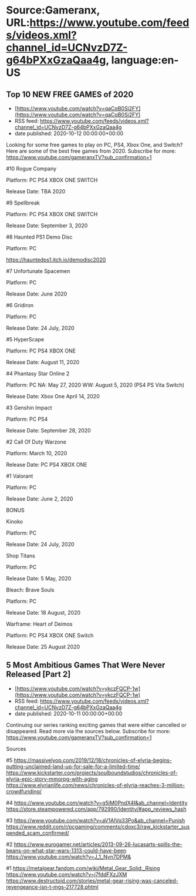 # Source:Gameranx, URL:https://www.youtube.com/feeds/videos.xml?channel_id=UCNvzD7Z-g64bPXxGzaQaa4g, language:en-US

## Top 10 NEW FREE GAMES of 2020
 - [https://www.youtube.com/watch?v=qaCqB0Si2FY](https://www.youtube.com/watch?v=qaCqB0Si2FY)
 - RSS feed: https://www.youtube.com/feeds/videos.xml?channel_id=UCNvzD7Z-g64bPXxGzaQaa4g
 - date published: 2020-10-12 00:00:00+00:00

Looking for some free games to play on PC, PS4, Xbox One, and Switch? Here are some of the best free games from 2020.
Subscribe for more: https://www.youtube.com/gameranxTV?sub_confirmation=1



#10 Rogue Company

Platform: PC PS4 XBOX ONE SWITCH

Release Date: TBA 2020



#9 Spellbreak

Platform: PC PS4 XBOX ONE SWITCH

Release Date:  September 3, 2020



#8 Haunted PS1 Demo Disc

Platform: PC 

https://hauntedps1.itch.io/demodisc2020


#7 Unfortunate Spacemen

Platform: PC

Release Date:  June 2020



#6 Gridiron

Platform: PC 

Release Date: 24 July, 2020



#5 HyperScape

Platform: PC PS4 XBOX ONE

Release Date: August 11, 2020



#4 Phantasy Star Online 2

Platform: PC NA: May 27, 2020 WW: August 5, 2020 (PS4 PS Vita Switch)

Release Date: Xbox One April 14, 2020



#3 Genshin Impact

Platform: PC PS4

Release Date: September 28, 2020



#2 Call Of Duty Warzone

Platform: March 10, 2020

Release Date: PC PS4 XBOX ONE



#1 Valorant 

Platform: PC

Release Date: June 2, 2020



BONUS

Kinoko

Platform: PC

Release Date: 24 July, 2020



Shop Titans

Platform: PC

Release Date: 5 May, 2020



Bleach: Brave Souls

Platform: PC

Release Date: 18 August, 2020



Warframe: Heart of Deimos

Platform: PC PS4 XBOX ONE Switch

Release Date: 25 August 2020

## 5 Most Ambitious Games That Were Never Released [Part 2]
 - [https://www.youtube.com/watch?v=ykczFQCP-1w](https://www.youtube.com/watch?v=ykczFQCP-1w)
 - RSS feed: https://www.youtube.com/feeds/videos.xml?channel_id=UCNvzD7Z-g64bPXxGzaQaa4g
 - date published: 2020-10-11 00:00:00+00:00

Continuing our series ranking exciting games that were either cancelled or disappeared. Read more via the sources below.
Subscribe for more: https://www.youtube.com/gameranxTV?sub_confirmation=1

Sources

#5
https://massivelyop.com/2019/12/18/chronicles-of-elyria-begins-putting-unclaimed-land-up-for-sale-for-a-limited-time/
https://www.kickstarter.com/projects/soulboundstudios/chronicles-of-elyria-epic-story-mmorpg-with-aging
https://www.elyrianlife.com/news/chronicles-of-elyria-reaches-3-million-crowdfunding/

#4
https://www.youtube.com/watch?v=g5iM0PndX4I&ab_channel=Identity
https://store.steampowered.com/app/792990/Identity/#app_reviews_hash

#3
https://www.youtube.com/watch?v=aV1AlVq33Po&ab_channel=Punish
https://www.reddit.com/r/pcgaming/comments/cdoxc3/raw_kickstarter_suspended_scam_confirmed/

#2
https://www.eurogamer.net/articles/2013-09-26-lucasarts-spills-the-beans-on-what-star-wars-1313-could-have-been
https://www.youtube.com/watch?v=J_1_Nvn7DPM&

#1
https://metalgear.fandom.com/wiki/Metal_Gear_Solid:_Rising
https://www.youtube.com/watch?v=j7fddFXzJXM
https://www.destructoid.com/stories/metal-gear-rising-was-canceled-revengeance-isn-t-mgs-217728.phtml

